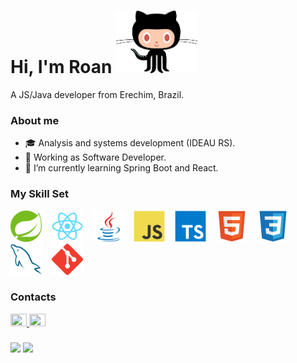 # Hi, I'm Roan  <img src="assets/octocat.gif" height="100" width=""/>
A JS/Java developer from Erechim, Brazil.

### About me 
- 🎓 Analysis and systems development (IDEAU RS).
- 💼 Working as Software Developer.  
- 🌱 I’m currently learning Spring Boot and React.  

### My Skill Set  
<div align="left">
  <img src="assets/technologies/spring.svg" alt="Spring" height="50" />
  &nbsp;&nbsp;
  <img src="assets/technologies/react.svg" alt="Reacrt" height="50" />
  &nbsp;&nbsp;
  <img src="assets/technologies/java.svg" alt="Java" height="50" />
  &nbsp;&nbsp;
  <img src="assets/technologies/javascript.svg" alt="JavaScript" height="50" />
  &nbsp;&nbsp;
  <img src="assets/technologies/typescript.svg" alt="TypeScript" height="50" />
  &nbsp;&nbsp;
  <img src="assets/technologies/html5.svg" alt="HTML5" height="50" />
  &nbsp;&nbsp;
  <img src="assets/technologies/css3.svg" alt="CSS3" height="50" />
  &nbsp;&nbsp;
  <img src="assets/technologies/mysql.svg" alt="MySQL" height="50" />
  &nbsp;&nbsp;
  <img src="assets/technologies/git.svg" alt="Git" height="50" />
</div>

### Contacts
<div>
  <a href="https://linkedin.com/in/roanoliveira">
    <img src="https://raw.githubusercontent.com/maurodesouza/profile-readme-generator/master/src/assets/icons/social/linkedin/default.svg" width="26" height="20" />
  </a>
  <a href="mailto:roanrobersson@gmail.com">
    <img src="https://raw.githubusercontent.com/maurodesouza/profile-readme-generator/master/src/assets/icons/social/gmail/default.svg" width="26" height="20" />
  </a>
</div>

###

<div>
  <img src="https://github-readme-stats.vercel.app/api?hide_title=true&include_all_commits=true&show_icons=true&theme=dark&locale=en&hide_border=true&username=roanrobersson" height="140" />
  <img src="https://github-readme-stats.vercel.app/api/top-langs?locale=en&hide_title=true&layout=compact&card_width=320&langs_count=6&theme=dark&hide_border=true&username=roanrobersson" height="140"/>
</div>
